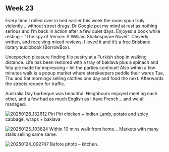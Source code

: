 ## Week 23

Every time I rolled over in bed earlier this week the room spun truly violently… without street drugs. Dr Google put my mind at rest as nothing serious and I’m back in action after a few quiet days. Enjoyed a book while resting – “The spy of Venice: A William Shakespeare Novel". Cleverly written, and receiving mixed reviews, I loved it and it’s a free Brisbane library audiobook (BorrowBox).

Unexpected pleasure finding filo pastry at a Turkish shop in walking distance. Life has been restored with a tray of baklava plus a spinach and feta pie made for impressing – let the parties continue! Also within a few minutes walk is a popup market where storekeepers peddle their wares Tue, Thu and Sat mornings selling clothes one day and food the next. Afterwards the streets reopen for traffic.

Australia Day barbeque was beautiful. Neighbours enjoyed meeting each other, and a few had as much English as I have French… and we all managed.

![20250126_132612](https://github.com/user-attachments/assets/187ffb45-b9f2-483e-9875-011c3d65fc17)
Piri Piri chicken + Indian Lamb, potato and spicy cabbage, wraps + baklava

![20250125_103824](https://github.com/user-attachments/assets/12d0fbf8-0338-451a-a490-3ca1f970b929)
Within 10 mins walk from home... Markets with many stalls selling same same.

![20250124_092747](https://github.com/user-attachments/assets/bd90d8c0-a796-42d4-b224-8d7dbed4226b)
Before photo – kitchen.
